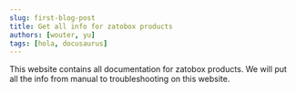 ```yaml
---
slug: first-blog-post
title: Get all info for zatobox products
authors: [wouter, yu]
tags: [hola, docusaurus]
---
```


This website contains all documentation for zatobox products. We will put all the info from manual to troubleshooting on this website. 